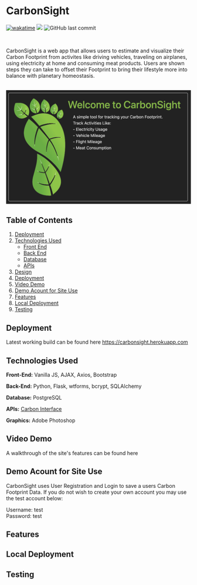 # CarbonSight

[![wakatime](https://wakatime.com/badge/user/99e71179-209a-409a-b8bc-6612891d9ce9/project/4ab30f7c-113a-49c7-a677-d004906d678c.svg)](https://wakatime.com/badge/user/99e71179-209a-409a-b8bc-6612891d9ce9/project/4ab30f7c-113a-49c7-a677-d004906d678c) <img src="https://img.shields.io/github/languages/code-size/zataara/carbonsight"> ![GitHub last commit](https://img.shields.io/github/last-commit/zataara/carbonsight) 


<br>

CarbonSight is a web app that allows users to estimate and visualize their Carbon Footprint from activites like driving vehicles, traveling on airplanes, using electricity at home and consuming meat products. Users are shown steps they can take to offset their Footprint to bring their lifestyle more into balance with planetary homeostasis.

<br>

<img src='./static/imgs/Welcome_To_CarbonSight.png'>

## Table of Contents
1. [Deployment](#Deployment)
2. [Technologies Used](#TechnologiesUsed)
    * [Front End](#FrontEnd)
    * [Back End](#BackEnd)
    * [Database](#Database)
    * [APIs](#APIs)
2. [Design](#Design)
3. [Deployment](#Deployment)
4. [Video Demo](#VideoDemo)
5. [Demo Acount for Site Use](#DemoAccountForSiteUse)
6. [Features](#Features)
7. [Local Deployment](#LocalDeployment)
8. [Testing](#Testing)

## <a name='Deployemnt'></a>Deployment
Latest working build can be found here https://carbonsight.herokuapp.com

## <a name='TechnologiesUsed'></a>Technologies Used
<a name='FrontEnd'></a><b>Front-End:</b> Vanilla JS, AJAX, Axios, Bootstrap

<a name='BackEnd'></a><b>Back-End:</b> Python, Flask, wtforms, bcrypt, SQLAlchemy

<a name='Database'></a><b>Database:</b> PostgreSQL

<a name='APIs'></a><b>APIs:</b> <a href='https://docs.carboninterface.com/'>Carbon Interface</a>

<a name='Graphics'></a><b>Graphics:</b> Adobe Photoshop

## <a name='VideoDemo'></a>Video Demo

A walkthrough of the site's features can be found <a>here</a>

## <a name='DemoAccountForSiteUse'></a>Demo Acount for Site Use

CarbonSight uses User Registration and Login to save a users Carbon Footprint Data. If you do not wish to create your own account you may use the test account below:

Username: test
<br>
Password: test

## <a name='Features'></a>Features

## <a name='LocalDeployment'></a>Local Deployment

## <a name='Testing'></a>Testing
